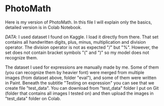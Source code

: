 # PhotoMath

Here is my version of PhotoMath. In this file I will explain only the basics, detailed version is in Colab Notebook.

*DATA*:
I used dataset I found on Kaggle. I load it directly from there. That set contains all handwritten digits, plus, minus, multiplication and division operator. The division operator is not as expected "/" but "%". However, the set does not contain bracket symbols "(" and ")" so my model does not recognize them. 

The dataset I used for expressions are manually made by me. Some of them (you can recognize them by heavier font) were merged from multiple images (from dataset above, folder "eval"), and some of them were written in Paint. Beneath the subtitle "Testing on expression" you can see that we create file "test_data". You can download from "test_data" folder I put on Git (folder that contains all images I tested on) and then upload the images in "test_data" folder on Colab. 

